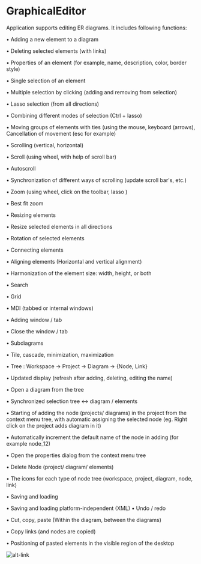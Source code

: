 GraphicalEditor
===============



Application supports editing ER diagrams. It includes following functions:

•	Adding a new element to a diagram 

•	Deleting selected elements (with links) 

•	Properties of an element (for example, name, description, color, border style) 

•	Single selection  of an element

•	Multiple selection by clicking (adding and removing from selection) 

•	Lasso  selection (from all directions) 

•	Combining different modes of selection (Ctrl + lasso) 

•	Moving groups of elements with ties (using the mouse, keyboard (arrows), Cancellation of movement (esc for example) 

•	Scrolling (vertical, horizontal)

•	Scroll (using wheel, with help of scroll bar)

•	Autoscroll 

•	Synchronization of different ways of scrolling (update scroll bar's, etc.) 

•	Zoom (using wheel, click on the toolbar, lasso )

•	Best fit zoom 

•	Resizing elements 

•	Resize selected elements in all directions 

•	Rotation of selected elements 

•	Connecting elements 

•	Aligning elements  (Horizontal and vertical alignment) 

•	Harmonization of the element size: width, height, or both 

•	Search  

•	Grid 

•	MDI (tabbed or internal windows) 

•	Adding window / tab 

•	Close the window / tab 

•	Subdiagrams  

•	Tile, cascade, minimization, maximization 

•	Tree : Workspace -> Project -> Diagram -> {Node, Link} 

•	Updated display (refresh after adding, deleting, editing the name) 

•	Open a diagram from the tree 

•	Synchronized selection tree <-> diagram / elements 

•	Starting of adding the node (projects/ diagrams) in the project from the context menu tree, with automatic assigning 
the selected node (eg. Right click on the project adds diagram in it) 

•	Automatically increment the default name of the node in adding (for example node_12) 

•	Open the properties dialog from the context menu tree 

•	Delete Node (project/ diagram/ elements) 

•	The icons for each type of node tree (workspace, project, diagram, node, link) 

•	Saving and loading  

•	Saving and loading platform-independent (XML) 
•	Undo / redo 

•	Cut, copy, paste (Within the diagram, between the diagrams)

•	Copy links (and nodes are copied) 

•	Positioning of pasted elements in the visible region of the desktop



![alt-link](https://raw.githubusercontent.com/jelenans/GraphicalEditor/master/New%20Picture%20(6).bmp)

